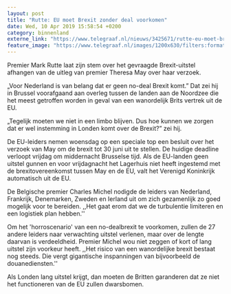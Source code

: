 ```yaml
---
layout: post
title: "Rutte: EU moet Brexit zonder deal voorkomen"
date: Wed, 10 Apr 2019 15:58:54 +0200
category: binnenland
externe_link: "https://www.telegraaf.nl/nieuws/3425671/rutte-eu-moet-brexit-zonder-deal-voorkomen"
feature_image: "https://www.telegraaf.nl/images/1200x630/filters:format(jpeg):quality(80)/cdn-kiosk-api.telegraaf.nl/eba5b6d2-5b99-11e9-92e5-02d2fb1aa1d7.jpg"
---
```


<p class="intro">Premier Mark Rutte laat zijn stem over het gevraagde Brexit-uitstel afhangen van de uitleg van premier Theresa May over haar verzoek.</p> <p>„Voor Nederland is van belang dat er geen no-deal Brexit komt.” Dat zei hij in Brussel voorafgaand aan overleg tussen de landen aan de Noordzee die het meest getroffen worden in geval van een wanordelijk Brits vertrek uit de EU.</p><p>„Tegelijk moeten we niet in een limbo blijven. Dus hoe kunnen we zorgen dat er wel instemming in Londen komt over de Brexit?” zei hij.</p><p>De EU-leiders nemen woensdag op een speciale top een besluit over het verzoek van May om de brexit tot 30 juni uit te stellen. De huidige deadline verloopt vrijdag om middernacht Brusselse tijd. Als de EU-landen geen uitstel gunnen en voor vrijdagnacht het Lagerhuis niet heeft ingestemd met de brexitovereenkomst tussen May en de EU, valt het Verenigd Koninkrijk automatisch uit de EU.</p><p>De Belgische premier Charles Michel nodigde de leiders van Nederland, Frankrijk, Denemarken, Zweden en Ierland uit om zich gezamenlijk zo goed mogelijk voor te bereiden. ,,Het gaat erom dat we de turbulentie limiteren en een logistiek plan hebben.''</p><p>Om het 'horroscenario' van een no-dealbrexit te voorkomen, zullen de 27 andere leiders naar verwachting uitstel verlenen, maar over de lengte daarvan is verdeeldheid. Premier Michel wou niet zeggen of kort of lang uitstel zijn voorkeur heeft. ,,Het risico van een wanordelijke brexit bestaat nog steeds. Die vergt gigantische inspanningen van bijvoorbeeld de douanediensten.''</p><p>Als Londen lang uitstel krijgt, dan moeten de Britten garanderen dat ze niet het functioneren van de EU zullen dwarsbomen.</p>
